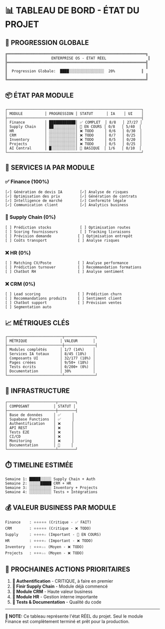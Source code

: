 # 📊 TABLEAU DE BORD - ÉTAT DU PROJET

## 🎯 PROGRESSION GLOBALE

```
╔═══════════════════════════════════════════════════════════════╗
║                    ENTERPRISE OS - ÉTAT RÉEL                   ║
╠═══════════════════════════════════════════════════════════════╣
║                                                               ║
║  Progression Globale:  ████░░░░░░░░░░░░░░░░  20%            ║
║                                                               ║
╚═══════════════════════════════════════════════════════════════╝
```

## 📦 ÉTAT PAR MODULE

```
┌─────────────────────────────────────────────────────────────┐
│ MODULE          │ PROGRESSION │ STATUT      │ IA    │ UI    │
├─────────────────────────────────────────────────────────────┤
│ Finance         │ ████████████│ ✅ COMPLET  │ 8/8   │ 27/27 │
│ Supply Chain    │ ██░░░░░░░░░░│ 🚧 EN COURS │ 0/8   │ 5/40  │
│ HR              │ ░░░░░░░░░░░░│ ❌ TODO     │ 0/6   │ 0/30  │
│ CRM             │ ░░░░░░░░░░░░│ ❌ TODO     │ 0/7   │ 0/25  │
│ Inventory       │ ░░░░░░░░░░░░│ ❌ TODO     │ 0/5   │ 0/20  │
│ Projects        │ ░░░░░░░░░░░░│ ❌ TODO     │ 0/5   │ 0/25  │
│ AI Central      │ █░░░░░░░░░░░│ 🔧 BASIQUE  │ 1/6   │ 0/10  │
└─────────────────────────────────────────────────────────────┘
```

## 🤖 SERVICES IA PAR MODULE

### ✅ Finance (100%)
```
[✓] Génération de devis IA        [✓] Analyse de risques
[✓] Optimisation des prix         [✓] Génération de contrats
[✓] Intelligence de marché        [✓] Conformité légale
[✓] Communication client          [✓] Analytics business
```

### 🚧 Supply Chain (0%)
```
[ ] Prédiction stocks             [ ] Optimisation routes
[ ] Scoring fournisseurs          [ ] Tracking livraisons
[ ] Prévision demande            [ ] Optimisation entrepôt
[ ] Coûts transport              [ ] Analyse risques
```

### ❌ HR (0%)
```
[ ] Matching CV/Poste            [ ] Analyse performance
[ ] Prédiction turnover          [ ] Recommandation formations
[ ] Chatbot RH                   [ ] Analyse sentiment
```

### ❌ CRM (0%)
```
[ ] Lead scoring                 [ ] Prédiction churn
[ ] Recommandations produits     [ ] Sentiment client
[ ] Chatbot support              [ ] Prévision ventes
[ ] Segmentation auto
```

## 📈 MÉTRIQUES CLÉS

```
┌─────────────────────────┬──────────────┐
│ MÉTRIQUE               │ VALEUR       │
├─────────────────────────┼──────────────┤
│ Modules complétés      │ 1/7 (14%)    │
│ Services IA totaux     │ 8/45 (18%)   │
│ Composants UI          │ 32/177 (18%) │
│ Pages créées           │ 9/50+ (18%)  │
│ Tests écrits           │ 0/200+ (0%)  │
│ Documentation          │ 30%          │
└─────────────────────────┴──────────────┘
```

## 🚦 INFRASTRUCTURE

```
┌──────────────────────┬────────┐
│ COMPOSANT           │ STATUT │
├──────────────────────┼────────┤
│ Base de données     │ ✅     │
│ Supabase Functions  │ ✅     │
│ Authentification    │ ❌     │
│ API REST            │ ❌     │
│ Tests E2E           │ ❌     │
│ CI/CD               │ ❌     │
│ Monitoring          │ ❌     │
│ Documentation       │ 🚧     │
└──────────────────────┴────────┘
```

## ⏱️ TIMELINE ESTIMÉE

```
Semaine 1: █████░░░░░ Supply Chain + Auth
Semaine 2: ░░░░░█████ CRM + HR
Semaine 3: ░░░░░░░░░░ Inventory + Projects
Semaine 4: ░░░░░░░░░░ Tests + Intégrations
```

## 💰 VALEUR BUSINESS PAR MODULE

```
Finance    : ⭐⭐⭐⭐⭐ (Critique - ✅ FAIT)
CRM        : ⭐⭐⭐⭐⭐ (Critique - ❌ TODO)
Supply     : ⭐⭐⭐⭐☆ (Important - 🚧 EN COURS)
HR         : ⭐⭐⭐⭐☆ (Important - ❌ TODO)
Inventory  : ⭐⭐⭐☆☆ (Moyen - ❌ TODO)
Projects   : ⭐⭐⭐☆☆ (Moyen - ❌ TODO)
```

## 🎯 PROCHAINES ACTIONS PRIORITAIRES

1. **🔐 Authentification** - CRITIQUE, à faire en premier
2. **🚧 Finir Supply Chain** - Module déjà commencé
3. **💼 Module CRM** - Haute valeur business
4. **👥 Module HR** - Gestion interne importante
5. **🧪 Tests & Documentation** - Qualité du code

---

**📝 NOTE:** Ce tableau représente l'état RÉEL du projet. Seul le module Finance est complètement terminé et prêt pour la production.